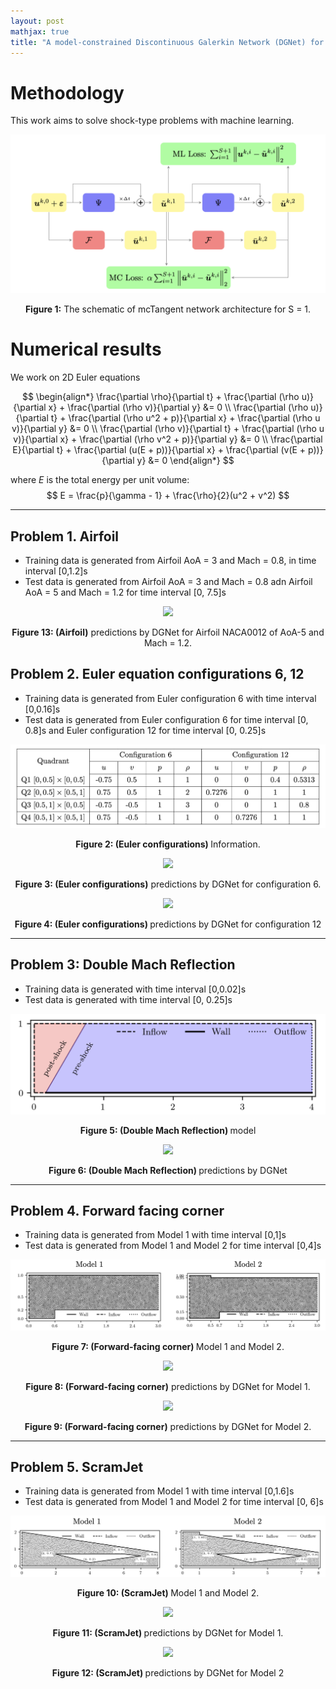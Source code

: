 ```yaml
---
layout: post
mathjax: true
title: "A model-constrained Discontinuous Galerkin Network (DGNet) for Solving Compressible Euler equations"
---
```


# Methodology 
This work aims to solve shock-type problems with machine learning.

<p align="center">
<img src="/assets/figures/hainguyen/mctangent_0.png" style="margin-bottom: 0px;">
<figcaption align="center" style="margin-top: 2px;"><b>Figure 1:</b> The schematic of mcTangent network architecture for S = 1.</figcaption>
</p>


# Numerical results
We work on 2D Euler equations

$$
\begin{align*}
\frac{\partial \rho}{\partial t} + \frac{\partial (\rho u)}{\partial x} + \frac{\partial (\rho v)}{\partial y} &= 0 \\
\frac{\partial (\rho u)}{\partial t} + \frac{\partial (\rho u^2 + p)}{\partial x} + \frac{\partial (\rho u v)}{\partial y} &= 0 \\
\frac{\partial (\rho v)}{\partial t} + \frac{\partial (\rho u v)}{\partial x} + \frac{\partial (\rho v^2 + p)}{\partial y} &= 0 \\
\frac{\partial E}{\partial t} + \frac{\partial (u(E + p))}{\partial x} + \frac{\partial (v(E + p))}{\partial y} &= 0
\end{align*}
$$

<!-- $$
\frac{\partial \rho}{\partial t} + \frac{\partial (\rho u)}{\partial x} + \frac{\partial (\rho v)}{\partial y} = 0
$$

$$
\frac{\partial (\rho u)}{\partial t} + \frac{\partial (\rho u^2 + p)}{\partial x} + \frac{\partial (\rho u v)}{\partial y} = 0
$$

$$
\frac{\partial (\rho v)}{\partial t} + \frac{\partial (\rho u v)}{\partial x} + \frac{\partial (\rho v^2 + p)}{\partial y} = 0
$$

$$
\frac{\partial E}{\partial t} + \frac{\partial (u(E + p))}{\partial x} + \frac{\partial (v(E + p))}{\partial y} = 0
$$ -->

where $E$ is the total energy per unit volume:
$$
E = \frac{p}{\gamma - 1} + \frac{\rho}{2}(u^2 + v^2)
$$

---
## Problem 1. Airfoil

- Training data is generated from Airfoil AoA = 3 and Mach = 0.8, in time interval [0,1.2]s
- Test data is generated from Airfoil AoA = 3 and Mach = 0.8 adn Airfoil AoA = 5 and Mach = 1.2 for time interval [0, 7.5]s

<p align="center">
<img src="/assets/figures/hainguyen/3D_Euler_Airfoil.gif" style="margin-bottom: 0px;">
<figcaption align="center" style="margin-top: 2px;"><b>Figure 13: (Airfoil)</b> predictions by DGNet for Airfoil NACA0012 of AoA-5 and Mach = 1.2.</figcaption>
</p>

## Problem 2. Euler equation configurations 6, 12

- Training data is generated from Euler configuration 6 with time interval [0,0.16]s
- Test data is generated from Euler configuration 6 for time interval [0, 0.8]s and Euler configuration 12 for time interval [0, 0.25]s

<p align="center">
<img src="/assets/figures/hainguyen/Euler_config_6_12.png" style="margin-bottom: 0px;">
<figcaption align="center" style="margin-top: 2px;"><b>Figure 2: (Euler configurations) </b> Information.</figcaption>
</p>

<p align="center">
<img src="/assets/figures/hainguyen/3D_Euler_config6.gif" style="margin-bottom: 0px;">
<figcaption align="center" style="margin-top: 2px;"><b>Figure 3: (Euler configurations)</b> predictions by DGNet for configuration 6.</figcaption>
</p>

<p align="center">
<img src="/assets/figures/hainguyen/3D_Euler_config12.gif" style="margin-bottom: 0px;">
<figcaption align="center" style="margin-top: 2px;"><b>Figure 4: (Euler configurations) </b> predictions by DGNet for configuration 12</figcaption>
</p>

---
## Problem 3: Double Mach Reflection

- Training data is generated with time interval [0,0.02]s
- Test data is generated with time interval [0, 0.25]s

<p align="center">
<img src="/assets/figures/hainguyen/2D_Double_Mach_model.png" style="margin-bottom: 0px;">
<figcaption align="center" style="margin-top: 2px;"><b>Figure 5: (Double Mach Reflection) </b> model</figcaption>
</p>

<p align="center">
<img src="/assets/figures/hainguyen/2D_Double_Mach.gif" style="margin-bottom: 0px;">
<figcaption align="center" style="margin-top: 2px;"><b>Figure 6: (Double Mach Reflection) </b> predictions by DGNet</figcaption>
</p>

---
## Problem 4. Forward facing corner 

- Training data is generated from Model 1 with time interval [0,1]s
- Test data is generated from Model 1 and Model 2 for time interval [0,4]s

<p align="center">
<img src="/assets/figures/hainguyen/2D_Euler_forth_models.png" style="margin-bottom: 0px;">
<figcaption align="center" style="margin-top: 2px;"><b>Figure 7: (Forward-facing corner) </b> Model 1 and Model 2.</figcaption>
</p>

<p align="center">
<img src="/assets/figures/hainguyen/2D_Euler_forth_same_mesh.gif" style="margin-bottom: 0px;">
<figcaption align="center" style="margin-top: 2px;"><b>Figure 8: (Forward-facing corner)</b> predictions by DGNet for Model 1.</figcaption>
</p>

<p align="center">
<img src="/assets/figures/hainguyen/2D_Euler_forth_different_mesh.gif" style="margin-bottom: 0px;">
<figcaption align="center" style="margin-top: 2px;"><b>Figure 9: (Forward-facing corner)</b> predictions by DGNet for Model 2.</figcaption>
</p>


---
## Problem 5. ScramJet

- Training data is generated from Model 1 with time interval [0,1.6]s
- Test data is generated from Model 1 and Model 2 for time interval [0, 6]s

<p align="center">
<img src="/assets/figures/hainguyen/2D_Euler_scram_jet_models.png" style="margin-bottom: 0px;">
<figcaption align="center" style="margin-top: 2px;"><b>Figure 10: (ScramJet) </b> Model 1 and Model 2.</figcaption>
</p>

<p align="center">
<img src="/assets/figures/hainguyen/2D_Euler_scram_jet_same_mesh_Mach3.gif" style="margin-bottom: 0px;">
<figcaption align="center" style="margin-top: 2px;"><b>Figure 11: (ScramJet) </b> predictions by DGNet for Model 1.</figcaption>
</p>

<p align="center">
<img src="/assets/figures/hainguyen/2D_Euler_scram_jet_different_mesh_Mach3.gif" style="margin-bottom: 0px;">
<figcaption align="center" style="margin-top: 2px;"><b>Figure 12: (ScramJet) </b> predictions by DGNet for Model 2 </figcaption>
</p>


<!-- ---
## Problem 5. Airfoil

- Training data is generated from Airfoil AoA = 3 and Mach = 0.8, in time interval [0,1.2]s
- Test data is generated from Airfoil AoA = 3 and Mach = 0.8 adn Airfoil AoA = 5 and Mach = 1.2 for time interval [0, 7.5]s


<p align="center">
<img src="/assets/figures/hainguyen/2D_Euler_Airfoil_model.png" width="50%" style="margin-bottom: 0px;">
<figcaption align="center" style="margin-top: 2px;"><b>Figure 13: (Airfoil)</b> Airfoil configuration AoA-3.</figcaption>
</p>

<p align="center">
<img src="/assets/figures/hainguyen/2D_Euler_Airfoil_Mach08_AoA3.gif" style="margin-bottom: 0px;">
<figcaption align="center" style="margin-top: 2px;"><b>Figure 14: (Airfoil)</b> predictions by DGNet for Airfoil M = 0.8, AoA = 3</figcaption>
</p>

<p align="center">
<img src="/assets/figures/hainguyen/2D_Euler_Airfoil_Mach1p2_AoA5.gif" style="margin-bottom: 0px;">
<figcaption align="center" style="margin-top: 2px;"><b>Figure 15: (Airfoil) </b> predictions by DGNet for for Airfoil M = 1.2, AoA = 5</figcaption>
</p> -->

